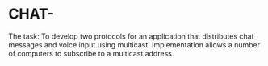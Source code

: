 CHAT-
=====

The task: To develop two protocols for an application that distributes chat messages and voice input using multicast. Implementation allows a number of computers to subscribe to a multicast address.
